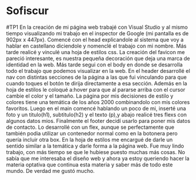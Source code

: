 # Sofiscur
#TP1
En la creación de mi página web trabajé con Visual Studio y al mismo tiempo visualizando mi trabajo en el inspector de Google (mi pantalla es de 902px x 447px). Comencé con el head explicandole al sistema que voy a hablar en castellano diciendole <meta charset="utf-8"/> y nomenclé el trabajo con mi nombre. Más tarde realicé y vinculé una hoja de estilos css. La creación del favicon me pareció interesante, es nuestra pequeña decoración que deja una marca de identidad en la web.
Más tarde segui con el body en donde se desarrolla todo el trabajo que podemos visualizar en la web. En el header desarrollé el nav con distintas secciones de la página a las que fui vinculando para que cuando toques el botón te dirija directamente a esa sección. Además en la hoja de estilos le coloqué a:hover para que al pararse arriba con el cursor cambie el color y el tamaño. La página por mis decisiones de estilo y colores tiene una temática de los años 2000 combinandolo con mis colores favoritos. Luego en el main comencé hablando un poco de mi, inserté una foto y un titulo(h1), subtitulo(h2) y el texto (p),y abajo realicé tres flexs con algunos datos mios. 
Finalmente el footer decidí usarlo para poner mis datos de contacto. Lo desarrollé con un flex, aunque se perfectamente que también podia utilizar un contenedor normal como en la botonera pero quería incluir otra box.
En la hoja de estilos me encargué de darle un sentido similar a la temática y darle forma a la página web.
Fue muy lindo trabajo, con más tiempo se que le hubiese puesto muchas más cosas. No sabía que me interesaba el diseño web y ahora ya estoy queriendo hacer la materia optativa que continua esta materia y saber más de todo este mundo. De verdad me gustó mucho.
